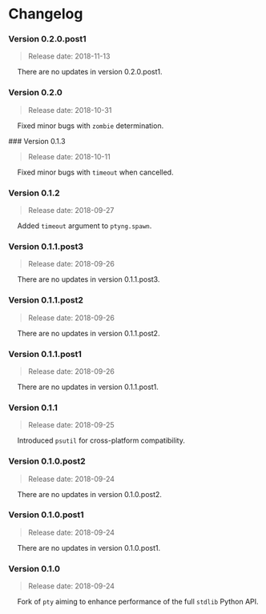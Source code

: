 # Changelog

### Version 0.2.0.post1

 > Release date: 2018-11-13

&emsp; There are no updates in version 0.2.0.post1.

### Version 0.2.0

 > Release date: 2018-10-31

&emsp; Fixed minor bugs with `zombie` determination.

### Version 0.1.3

 > Release date: 2018-10-11

&emsp; Fixed minor bugs with `timeout` when cancelled.

### Version 0.1.2

 > Release date: 2018-09-27

&emsp; Added `timeout` argument to `ptyng.spawn`.

### Version 0.1.1.post3

 > Release date: 2018-09-26

&emsp; There are no updates in version 0.1.1.post3.

### Version 0.1.1.post2

 > Release date: 2018-09-26

&emsp; There are no updates in version 0.1.1.post2.

### Version 0.1.1.post1

 > Release date: 2018-09-26

&emsp; There are no updates in version 0.1.1.post1.

### Version 0.1.1

 > Release date: 2018-09-25

&emsp; Introduced `psutil` for cross-platform compatibility.

### Version 0.1.0.post2

 > Release date: 2018-09-24

&emsp; There are no updates in version 0.1.0.post2.

### Version 0.1.0.post1

 > Release date: 2018-09-24

&emsp; There are no updates in version 0.1.0.post1.

### Version 0.1.0

 > Release date: 2018-09-24

&emsp; Fork of `pty` aiming to enhance performance of the full `stdlib` Python API.
